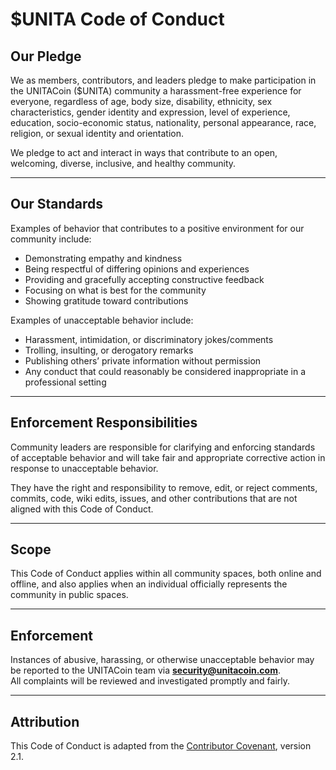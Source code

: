 # $UNITA Code of Conduct

## Our Pledge
We as members, contributors, and leaders pledge to make participation in the UNITACoin ($UNITA) community a harassment-free experience for everyone, regardless of age, body size, disability, ethnicity, sex characteristics, gender identity and expression, level of experience, education, socio-economic status, nationality, personal appearance, race, religion, or sexual identity and orientation.

We pledge to act and interact in ways that contribute to an open, welcoming, diverse, inclusive, and healthy community.

---

## Our Standards
Examples of behavior that contributes to a positive environment for our community include:
- Demonstrating empathy and kindness
- Being respectful of differing opinions and experiences
- Providing and gracefully accepting constructive feedback
- Focusing on what is best for the community
- Showing gratitude toward contributions

Examples of unacceptable behavior include:
- Harassment, intimidation, or discriminatory jokes/comments
- Trolling, insulting, or derogatory remarks
- Publishing others’ private information without permission
- Any conduct that could reasonably be considered inappropriate in a professional setting

---

## Enforcement Responsibilities
Community leaders are responsible for clarifying and enforcing standards of acceptable behavior and will take fair and appropriate corrective action in response to unacceptable behavior.

They have the right and responsibility to remove, edit, or reject comments, commits, code, wiki edits, issues, and other contributions that are not aligned with this Code of Conduct.

---

## Scope
This Code of Conduct applies within all community spaces, both online and offline, and also applies when an individual officially represents the community in public spaces.

---

## Enforcement
Instances of abusive, harassing, or otherwise unacceptable behavior may be reported to the UNITACoin team via **security@unitacoin.com**.  
All complaints will be reviewed and investigated promptly and fairly.

---

## Attribution
This Code of Conduct is adapted from the [Contributor Covenant](https://www.contributor-covenant.org), version 2.1.
